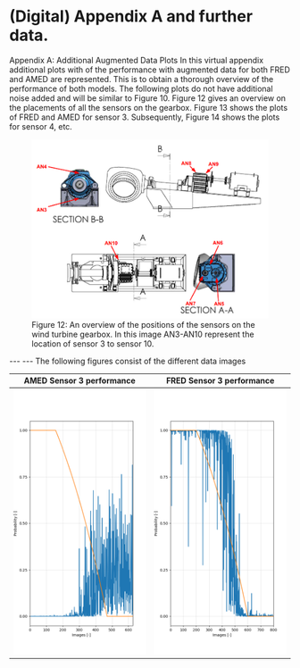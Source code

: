 # (Digital) Appendix A and further data.
Appendix A: Additional Augmented Data Plots
In this virtual appendix additional plots with of the performance with augmented data for both FRED and AMED are
represented. This is to obtain a thorough overview of the performance of both models. The following plots do
not have additional noise added and will be similar to Figure 10. Figure 12 gives an overview on the placements
of all the sensors on the gearbox. Figure 13 shows the plots of FRED and AMED for sensor 3. Subsequently,
Figure 14 shows the plots for sensor 4, etc. 
<figure>
  <img src="Sensor_Positions.png"/>
  <figcaption>Figure 12: An overview of the positions of the sensors on the wind turbine gearbox. In this image AN3-AN10
represent the location of sensor 3 to sensor 10. </figcaption>
</figure>
---
---
The following figures consist of the different data images

AMED Sensor 3 performance | FRED Sensor 3 performance
--- | ---
![amed3](AMED_test_sensor_3_ZER0_noise.png) | ![fred3](FRED_30_test_sensor_3_ZER0_noise.png)
